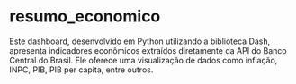 # resumo_economico
Este dashboard, desenvolvido em Python utilizando a biblioteca Dash, apresenta indicadores econômicos extraídos diretamente da API do Banco Central do Brasil. Ele oferece uma visualização de dados como inflação, INPC, PIB, PIB per capita, entre outros.
